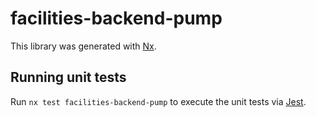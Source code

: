 # facilities-backend-pump

This library was generated with [Nx](https://nx.dev).

## Running unit tests

Run `nx test facilities-backend-pump` to execute the unit tests via [Jest](https://jestjs.io).
